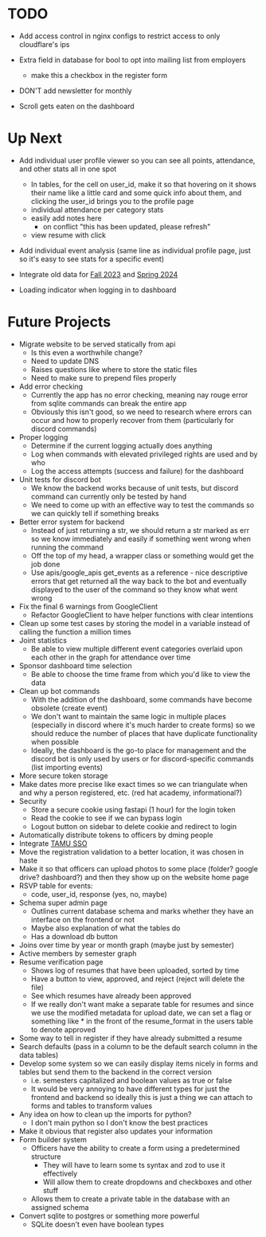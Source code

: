 # TODO

-   Add access control in nginx configs to restrict access to only cloudflare's ips

-   Extra field in database for bool to opt into mailing list from employers

    -   make this a checkbox in the register form

-   DON'T add newsletter for monthly

-   Scroll gets eaten on the dashboard

# Up Next

-   Add individual user profile viewer so you can see all points, attendance, and other stats all in one spot

    -   In tables, for the cell on user_id, make it so that hovering on it shows their name like a little card and some quick info about them, and clicking the user_id brings you to the profile page
    -   individual attendance per category stats
    -   easily add notes here
        -   on conflict "this has been updated, please refresh"
    -   view resume with click

-   Add individual event analysis (same line as individual profile page, just so it's easy to see stats for a specific event)

-   Integrate old data for [Fall 2023](https://drive.google.com/drive/u/1/folders/1OcKWpQhGeNXsxUbvmfBrgTJcGy5fYCvH) and [Spring 2024](https://drive.google.com/drive/u/1/folders/1J-eDLJycZk1csvFQt2TjY9m5mAFsEN1-)

-   Loading indicator when logging in to dashboard

# Future Projects

-   Migrate website to be served statically from api
    -   Is this even a worthwhile change?
    -   Need to update DNS
    -   Raises questions like where to store the static files
    -   Need to make sure to prepend files properly
-   Add error checking
    -   Currently the app has no error checking, meaning nay rouge error from sqlite commands can break the entire app
    -   Obviously this isn't good, so we need to research where errors can occur and how to properly recover from them (particularly for discord commands)
-   Proper logging
    -   Determine if the current logging actually does anything
    -   Log when commands with elevated privileged rights are used and by who
    -   Log the access attempts (success and failure) for the dashboard
-   Unit tests for discord bot
    -   We know the backend works because of unit tests, but discord command can currently only be tested by hand
    -   We need to come up with an effective way to test the commands so we can quickly tell if something breaks
-   Better error system for backend
    -   Instead of just returning a str, we should return a str marked as err so we know immediately and easily if something went wrong when running the command
    -   Off the top of my head, a wrapper class or something would get the job done
    -   Use apis/google_apis get_events as a reference - nice descriptive errors that get returned all the way back to the bot and eventually displayed to the user of the command so they know what went wrong
-   Fix the final 6 warnings from GoogleClient
    -   Refactor GoogleClient to have helper functions with clear intentions
-   Clean up some test cases by storing the model in a variable instead of calling the function a million times
-   Joint statistics
    -   Be able to view multiple different event categories overlaid upon each other in the graph for attendance over time
-   Sponsor dashboard time selection
    -   Be able to choose the time frame from which you'd like to view the data
-   Clean up bot commands
    -   With the addition of the dashboard, some commands have become obsolete (create event)
    -   We don't want to maintain the same logic in multiple places (especially in discord where it's much harder to create forms) so we should reduce the number of places that have duplicate functionality when possible
    -   Ideally, the dashboard is the go-to place for management and the discord bot is only used by users or for discord-specific commands (list importing events)
-   More secure token storage
-   Make dates more precise like exact times so we can triangulate when and why a person registered, etc. (red hat academy, informational?)
-   Security
    -   Store a secure cookie using fastapi (1 hour) for the login token
    -   Read the cookie to see if we can bypass login
    -   Logout button on sidebar to delete cookie and redirect to login
-   Automatically distribute tokens to officers by dming people
-   Integrate [TAMU SSO](https://it.tamu.edu/services/accounts-and-id-management/authentication-authorization/netid-integration/)
-   Move the registration validation to a better location, it was chosen in haste
-   Make it so that officers can upload photos to some place (folder? google drive? dashboard?) and then they show up on the website home page
-   RSVP table for events:
    -   code, user_id, response (yes, no, maybe)
-   Schema super admin page
    -   Outlines current database schema and marks whether they have an interface on the frontend or not
    -   Maybe also explanation of what the tables do
    -   Has a download db button
-   Joins over time by year or month graph (maybe just by semester)
-   Active members by semester graph
-   Resume verification page
    -   Shows log of resumes that have been uploaded, sorted by time
    -   Have a button to view, approved, and reject (reject will delete the file)
    -   See which resumes have already been approved
    -   If we really don't want make a separate table for resumes and since we use the modified metadata for upload date, we can set a flag or something like \* in the front of the resume_format in the users table to denote approved
-   Some way to tell in register if they have already submitted a resume
-   Search defaults (pass in a column to be the default search column in the data tables)
-   Develop some system so we can easily display items nicely in forms and tables but send them to the backend in the correct version
    -   i.e. semesters capitalized and boolean values as true or false
    -   It would be very annoying to have different types for just the frontend and backend so ideally this is just a thing we can attach to forms and tables to transform values
-   Any idea on how to clean up the imports for python?
    -   I don't main python so I don't know the best practices
-   Make it obvious that register also updates your information
-   Form builder system
    -   Officers have the ability to create a form using a predetermined structure
        -   They will have to learn some ts syntax and zod to use it effectively
        -   Will allow them to create dropdowns and checkboxes and other stuff
    -   Allows them to create a private table in the database with an assigned schema
-   Convert sqlite to postgres or something more powerful
    -   SQLite doesn't even have boolean types
